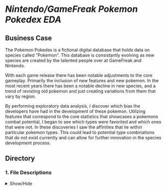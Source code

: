 

# *Nintendo/GameFreak Pokemon Pokedex EDA*

## Business Case 

The Pokemon Pokedex is a fictional digital database that holds data on species called "Pokemon".
This database is consistantly evolving as new species are created by the talented people over at GameFreak and Nintendo.

With each game release there has been notable adjustments to the core gameplay. Primarily the inclusion of new features and new pokemon. In the most recent years there has been a notable decline in new species, and a trend of revisting old pokemon and just creating variations from them that vary by region.

By performing exploratory data analysis, I discover which bias the developers have had in the development of these pokemon. Utilizing features that correspond to the core statistics that showcases a pokemons combat potential, I began to see which types were favorited and which ones that were not. In these discoveries I saw the affinities that lie within particular pokemon types. This could lead to potential type combinations that do not exist currently and can allow for further innovation in the species development process.

## Directory

### 1. File Descriptions
  <details>
  <summary>Show/Hide</summary>
    <ol> 
      <li>Pokedex WebScraping</li>
      <li>Importing Libraries</li>
      <li>Data Cleaning and Aggregation</li>
      <li>Feature Engineering</li>
      <li>Looking for Correlations using Pearson method</li>
      <li>Early Data Visualization</li>
      <li>Further Data Visualization</li>
      <li>Data Visualization of Strongest Correlations to Base Stat</li>
      <li>Visualiztion the total number of pokemon in each generation</li>
      <li>Technology Used</li>
      <li>Jupyter NoteBook Structure</li>
      <li>Executive Summary</li>
  </ol>


[see link: (https://www.youtube.com/watch?v=gOLXYAlC-R8)]

